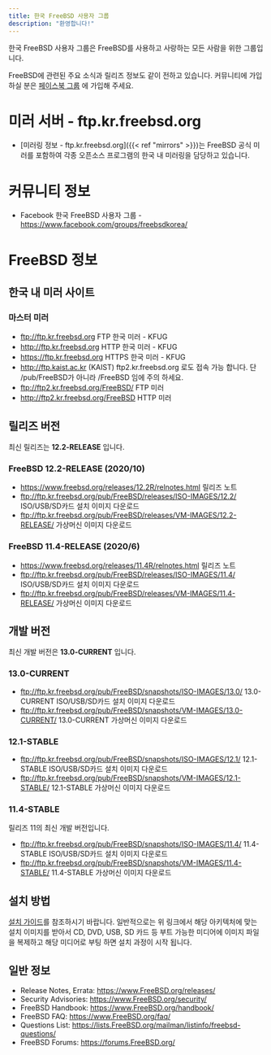 ```yaml
---
title: 한국 FreeBSD 사용자 그룹
description: "환영합니다!"
---
```


한국 FreeBSD 사용자 그룹은 FreeBSD를 사용하고 사랑하는 모든 사람을 위한 그룹입니다. 

FreeBSD에 관련된 주요 소식과 릴리즈 정보도 같이 전하고 있습니다. 커뮤니티에 가입하실 분은 [페이스북 그룹](https://www.facebook.com/groups/freebsdkorea/) 에 가입해 주세요.

# 미러 서버 - ftp.kr.freebsd.org

* [미러링 정보 - ftp.kr.freebsd.org]({{< ref "mirrors" >}})는 FreeBSD 공식 미러를 포함하여 각종 오픈소스 프로그램의 한국 내 미러링을 담당하고 있습니다.

# 커뮤니티 정보

* Facebook 한국 FreeBSD 사용자 그룹 - https://www.facebook.com/groups/freebsdkorea/

# FreeBSD 정보

## 한국 내 미러 사이트

### 마스터 미러

* ftp://ftp.kr.freebsd.org FTP 한국 미러 - KFUG
* http://ftp.kr.freebsd.org HTTP 한국 미러 - KFUG
* https://ftp.kr.freebsd.org HTTPS 한국 미러 - KFUG
* http://ftp.kaist.ac.kr (KAIST) ftp2.kr.freebsd.org 로도 접속 가능 합니다. 단 /pub/FreeBSD가 아니라 /FreeBSD 임에 주의 하세요.
* ftp://ftp2.kr.freebsd.org/FreeBSD/ FTP 미러
* http://ftp2.kr.freebsd.org/FreeBSD HTTP 미러

## 릴리즈 버전

최신 릴리즈는 **12.2-RELEASE** 입니다.

### FreeBSD 12.2-RELEASE (2020/10)

* https://www.freebsd.org/releases/12.2R/relnotes.html 릴리즈 노트
* ftp://ftp.kr.freebsd.org/pub/FreeBSD/releases/ISO-IMAGES/12.2/ ISO/USB/SD카드 설치 이미지 다운로드
* ftp://ftp.kr.freebsd.org/pub/FreeBSD/releases/VM-IMAGES/12.2-RELEASE/ 가상머신 이미지 다운로드

### FreeBSD 11.4-RELEASE (2020/6)

* https://www.freebsd.org/releases/11.4R/relnotes.html 릴리즈 노트
* ftp://ftp.kr.freebsd.org/pub/FreeBSD/releases/ISO-IMAGES/11.4/ ISO/USB/SD카드 설치 이미지 다운로드
* ftp://ftp.kr.freebsd.org/pub/FreeBSD/releases/VM-IMAGES/11.4-RELEASE/ 가상머신 이미지 다운로드

## 개발 버전

최신 개발 버전은 **13.0-CURRENT** 입니다.​

### 13.0-CURRENT

* ftp://ftp.kr.freebsd.org/pub/FreeBSD/snapshots/ISO-IMAGES/13.0/ 13.0-CURRENT ISO/USB/SD카드 설치 이미지 다운로드
* ftp://ftp.kr.freebsd.org/pub/FreeBSD/snapshots/VM-IMAGES/13.0-CURRENT/ 13.0-CURRENT 가상머신 이미지 다운로드

### 12.1-STABLE

* ftp://ftp.kr.freebsd.org/pub/FreeBSD/snapshots/ISO-IMAGES/12.1/ 12.1-STABLE ISO/USB/SD카드 설치 이미지 다운로드
* ftp://ftp.kr.freebsd.org/pub/FreeBSD/snapshots/VM-IMAGES/12.1-STABLE/ 12.1-STABLE 가상머신 이미지 다운로드

### 11.4-STABLE

릴리즈 11의 최신 개발 버전입니다.

* ftp://ftp.kr.freebsd.org/pub/FreeBSD/snapshots/ISO-IMAGES/11.4/ 11.4-STABLE ISO/USB/SD카드 설치 이미지 다운로드
* ftp://ftp.kr.freebsd.org/pub/FreeBSD/snapshots/VM-IMAGES/11.4-STABLE/ 11.4-STABLE 가상머신 이미지 다운로드

## 설치 방법

[설치 가이드](https://www.freebsd.org/doc/en_US.ISO8859-1/books/handbook/bsdinstall.html)를 참조하시기 바랍니다.
일반적으로는 위 링크에서 해당 아키텍처에 맞는 설치 이미지를 받아서 CD, DVD, USB, SD 카드 등 부트 가능한 미디어에 이미지
파일을 복제하고 해당 미디어로 부팅 하면 설치 과정이 시작 됩니다.​

## 일반 정보

* Release Notes, Errata: https://www.FreeBSD.org/releases/
* Security Advisories: https://www.FreeBSD.org/security/
* FreeBSD Handbook: https://www.FreeBSD.org/handbook/
* FreeBSD FAQ: https://www.FreeBSD.org/faq/
* Questions List: https://lists.FreeBSD.org/mailman/listinfo/freebsd-questions/
* FreeBSD Forums: https://forums.FreeBSD.org/
